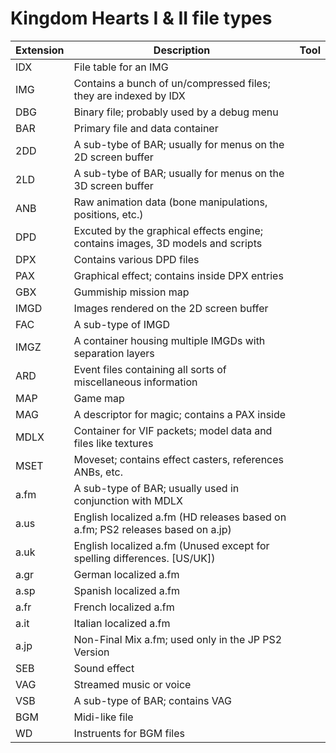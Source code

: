 # Kingdom Hearts I & II file types

| Extension | Description | Tool | 
|-----------|-------------|------|
| IDX | File table for an IMG
| IMG | Contains a bunch of un/compressed files; they are indexed by IDX
| DBG | Binary file; probably used by a debug menu
| BAR | Primary file and data container
| 2DD | A sub-tybe of BAR; usually for menus on the 2D screen buffer
| 2LD | A sub-tybe of BAR; usually for menus on the 3D screen buffer
| ANB | Raw animation data (bone manipulations, positions, etc.)
| DPD | Excuted by the graphical effects engine; contains images, 3D models and scripts
| DPX | Contains various DPD files
| PAX | Graphical effect; contains inside DPX entries
| GBX | Gummiship mission map
| IMGD | Images rendered on the 2D screen buffer
| FAC | A sub-type of IMGD
| IMGZ | A container housing multiple IMGDs with separation layers
| ARD | Event files containing all sorts of miscellaneous information
| MAP | Game map
| MAG | A descriptor for magic; contains a PAX inside
| MDLX | Container for VIF packets; model data and files like textures
| MSET | Moveset; contains effect casters, references ANBs, etc.
| a.fm | A sub-type of BAR; usually used in conjunction with MDLX
| a.us | English localized a.fm (HD releases based on a.fm; PS2 releases based on a.jp)
| a.uk | English localized a.fm (Unused except for spelling differences. [US/UK])
| a.gr | German localized a.fm
| a.sp | Spanish localized a.fm
| a.fr | French localized a.fm
| a.it | Italian localized a.fm
| a.jp | Non-Final Mix a.fm; used only in the JP PS2 Version
| SEB | Sound effect
| VAG | Streamed music or voice
| VSB | A sub-type of BAR; contains VAG
| BGM | Midi-like file
| WD  | Instruents for BGM files
